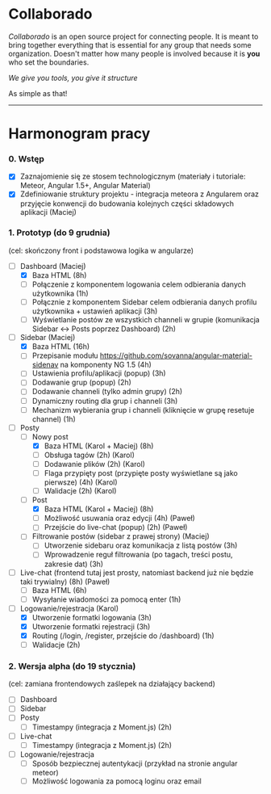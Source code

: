# Collaborado

*Collaborado* is an open source project for connecting people. It is meant to bring together everything that is essential for any group that needs some organization. Doesn't matter how many people is involved because it is **you** who set the boundaries.

*We give you tools, you give it structure*

As simple as that!

---

# Harmonogram pracy

### 0. Wstęp
- [x] Zaznajomienie się ze stosem technologicznym (materiały i tutoriale: Meteor, Angular 1.5+, Angular Material)
- [x] Zdefiniowanie struktury projektu - integracja meteora z Angularem oraz przyjęcie konwencji do budowania kolejnych części składowych aplikacji (Maciej)

### 1. Prototyp (do 9 grudnia)
(cel: skończony front i podstawowa logika w angularze)

- [ ] Dashboard (Maciej)
  - [x] Baza HTML (8h)
  - [ ] Połączenie z komponentem logowania celem odbierania danych użytkownika (1h)
  - [ ] Połącznie z komponentem Sidebar celem odbierania danych profilu użytkownika + ustawień aplikacji (3h)
  - [ ] Wyświetlanie postów ze wszystkich channeli w grupie (komunikacja Sidebar <-> Posts poprzez Dashboard) (2h)
  
- [ ] Sidebar (Maciej)
  - [x] Baza HTML (16h)
  - [ ] Przepisanie modułu https://github.com/sovanna/angular-material-sidenav na komponenty NG 1.5 (4h)
  - [ ] Ustawienia profilu/aplikacji (popup) (3h)
  - [ ] Dodawanie grup (popup) (2h)
  - [ ] Dodawanie channeli (tylko admin grupy) (2h)
  - [ ] Dynamiczny routing dla grup i channeli (3h)
  - [ ] Mechanizm wybierania grup i channeli (kliknięcie w grupę resetuje channel) (1h)

- [ ] Posty
  - [ ] Nowy post
    - [x] Baza HTML (Karol + Maciej) (8h)
    - [ ] Obsługa tagów (2h) (Karol)
    - [ ] Dodawanie plików (2h) (Karol)
    - [ ] Flaga przypięty post (przypięte posty wyświetlane są jako pierwsze) (4h) (Karol)
    - [ ] Walidacje (2h) (Karol)
  - [ ] Post
    - [x] Baza HTML (Karol + Maciej) (8h)
    - [ ] Możliwość usuwania oraz edycji (4h) (Paweł)
    - [ ] Przejście do live-chat (popup) (2h) (Paweł)
  - [ ] Filtrowanie postów (sidebar z prawej strony) (Maciej)
    - [ ] Utworzenie sidebaru oraz komunikacja z listą postów (3h)
    - [ ] Wprowadzenie reguł filtrowania (po tagach, treści postu, zakresie dat) (3h)
  
- [ ] Live-chat (frontend tutaj jest prosty, natomiast backend już nie będzie taki trywialny) (8h) (Paweł)
  - [ ] Baza HTML (6h)
  - [ ] Wysyłanie wiadomości za pomocą enter (1h)
  
- [ ] Logowanie/rejestracja (Karol)
  - [x] Utworzenie formatki logowania (3h)
  - [x] Utworzenie formatki rejestracji (3h)
  - [x] Routing (/login, /register, przejście do /dashboard) (1h)
  - [ ] Walidacje (2h)

### 2. Wersja alpha (do 19 stycznia)
(cel: zamiana frontendowych zaślepek na działający backend)

- [ ] Dashboard
- [ ] Sidebar
- [ ] Posty
  - [ ] Timestampy (integracja z Moment.js) (2h)
- [ ] Live-chat
  - [ ] Timestampy (integracja z Moment.js) (2h)
- [ ] Logowanie/rejestracja
  - [ ] Sposób bezpiecznej autentykacji (przykład na stronie angular meteor)
  - [ ] Możliwość logowania za pomocą loginu oraz email
